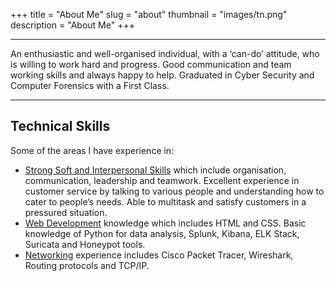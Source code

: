 +++
title = "About Me"
slug = "about"
thumbnail = "images/tn.png"
description = "About Me"
+++

---------------------------
An enthusiastic and well-organised individual, with a ‘can-do’ attitude, who is willing to work hard and progress. Good communication and team working skills and always happy to help. Graduated in Cyber Security and Computer Forensics with a First Class. 

---------------------------

## Technical Skills

Some of the areas I have experience in:

* [Strong Soft and Interpersonal Skills]() which include organisation, communication, leadership and teamwork. Excellent experience in customer service by talking to various people and understanding how to cater to people’s needs. Able to multitask and satisfy customers in a pressured situation.
* [Web Development]() knowledge which includes HTML and CSS. Basic knowledge of Python for data analysis, Splunk, Kibana, ELK Stack, Suricata and Honeypot tools.
* [Networking]() experience includes Cisco Packet Tracer, Wireshark, Routing protocols and TCP/IP.
